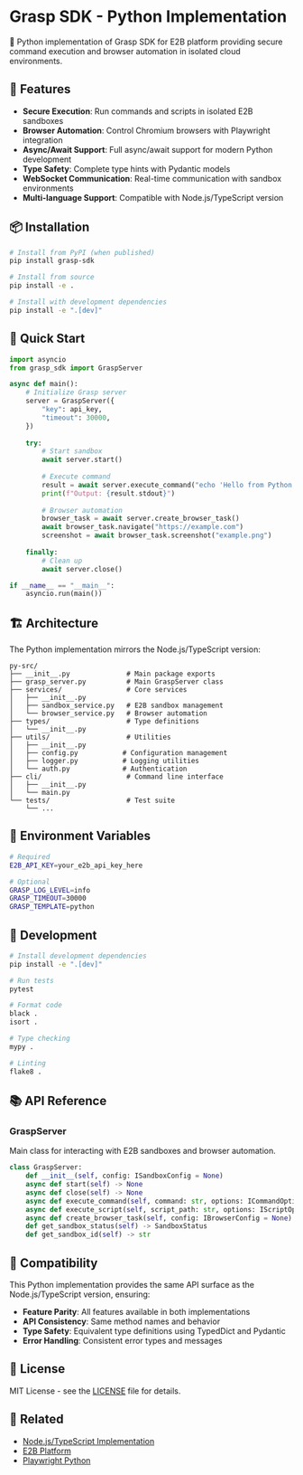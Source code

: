# Grasp SDK - Python Implementation

🐍 Python implementation of Grasp SDK for E2B platform providing secure command execution and browser automation in isolated cloud environments.

## 🚀 Features

- **Secure Execution**: Run commands and scripts in isolated E2B sandboxes
- **Browser Automation**: Control Chromium browsers with Playwright integration
- **Async/Await Support**: Full async/await support for modern Python development
- **Type Safety**: Complete type hints with Pydantic models
- **WebSocket Communication**: Real-time communication with sandbox environments
- **Multi-language Support**: Compatible with Node.js/TypeScript version

## 📦 Installation

```bash
# Install from PyPI (when published)
pip install grasp-sdk

# Install from source
pip install -e .

# Install with development dependencies
pip install -e ".[dev]"
```

## 🔧 Quick Start

```python
import asyncio
from grasp_sdk import GraspServer

async def main():
    # Initialize Grasp server
    server = GraspServer({
        "key": api_key,
        "timeout": 30000,
    })
    
    try:
        # Start sandbox
        await server.start()
        
        # Execute command
        result = await server.execute_command("echo 'Hello from Python!'")
        print(f"Output: {result.stdout}")
        
        # Browser automation
        browser_task = await server.create_browser_task()
        await browser_task.navigate("https://example.com")
        screenshot = await browser_task.screenshot("example.png")
        
    finally:
        # Clean up
        await server.close()

if __name__ == "__main__":
    asyncio.run(main())
```

## 🏗️ Architecture

The Python implementation mirrors the Node.js/TypeScript version:

```
py-src/
├── __init__.py              # Main package exports
├── grasp_server.py          # Main GraspServer class
├── services/                # Core services
│   ├── __init__.py
│   ├── sandbox_service.py   # E2B sandbox management
│   └── browser_service.py   # Browser automation
├── types/                   # Type definitions
│   └── __init__.py
├── utils/                   # Utilities
│   ├── __init__.py
│   ├── config.py           # Configuration management
│   ├── logger.py           # Logging utilities
│   └── auth.py             # Authentication
├── cli/                     # Command line interface
│   ├── __init__.py
│   └── main.py
└── tests/                   # Test suite
    └── ...
```

## 🔑 Environment Variables

```bash
# Required
E2B_API_KEY=your_e2b_api_key_here

# Optional
GRASP_LOG_LEVEL=info
GRASP_TIMEOUT=30000
GRASP_TEMPLATE=python
```

## 🧪 Development

```bash
# Install development dependencies
pip install -e ".[dev]"

# Run tests
pytest

# Format code
black .
isort .

# Type checking
mypy .

# Linting
flake8 .
```

## 📚 API Reference

### GraspServer

Main class for interacting with E2B sandboxes and browser automation.

```python
class GraspServer:
    def __init__(self, config: ISandboxConfig = None)
    async def start(self) -> None
    async def close(self) -> None
    async def execute_command(self, command: str, options: ICommandOptions = None) -> CommandResult
    async def execute_script(self, script_path: str, options: IScriptOptions = None) -> CommandResult
    async def create_browser_task(self, config: IBrowserConfig = None) -> BrowserTask
    def get_sandbox_status(self) -> SandboxStatus
    def get_sandbox_id(self) -> str
```

## 🤝 Compatibility

This Python implementation provides the same API surface as the Node.js/TypeScript version, ensuring:

- **Feature Parity**: All features available in both implementations
- **API Consistency**: Same method names and behavior
- **Type Safety**: Equivalent type definitions using TypedDict and Pydantic
- **Error Handling**: Consistent error types and messages

## 📄 License

MIT License - see the [LICENSE](../LICENSE) file for details.

## 🔗 Related

- [Node.js/TypeScript Implementation](../src/)
- [E2B Platform](https://e2b.dev/)
- [Playwright Python](https://playwright.dev/python/)